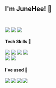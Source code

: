 ## I'm JuneHee! 🫧

<br />

 <p>
    <a href="mailto:dev.junehee@gmail.com/"><img src="https://img.shields.io/badge/dev.junehee@gmail.com-EA4335?style=flat-square&logo=Gmail&logoColor=white"/></a>
    <a href="https://june-hee.notion.site/Dev-junehee-924c9cfbeb614fdc9c88fb3a98748748?pvs=4" target="_blank"><img src="https://img.shields.io/badge/LinkedIn-0A66C2?style=flat-square&logo=LinkedIn&logoColor=white"/></a>
    <a href="https://velog.io/@devjunehee/" target="_blank"><img src="https://img.shields.io/badge/Velog-20C997?style=flat-square&logo=Velog&logoColor=white"/></a>
    <!-- <a href="https://june-hee.notion.site/Dev-junehee-924c9cfbeb614fdc9c88fb3a98748748?pvs=4" target="_blank"><img src="https://img.shields.io/badge/Notion-FFFFFF?style=flat-square&logo=Notion&logoColor=black"/></a> -->
  </p>

  <h4>Tech Skills 💖</h4> 
   <p>
     <img src="https://img.shields.io/badge/React-61DAFB?style=flat-square&logo=React&logoColor=white"/>
     <img src="https://img.shields.io/badge/NEXT.js-000000?style=flat-square&logo=Next.js&logoColor=white"/>
     <img src="https://img.shields.io/badge/JavaScript-F7DF1E?style=flat-square&logo=JavaScript&logoColor=white"/>
     <img src="https://img.shields.io/badge/TypeScript-3178C6?style=flat-square&logo=TypeScript&logoColor=white"/>
     <br>
     <img src="https://img.shields.io/badge/SCSS-CC6699?style=flat-square&logo=Sass&logoColor=white"/>
     <img src="https://img.shields.io/badge/StyledComponents/Emotion-DB7093?style=flat-square&logo=styledcomponents&logoColor=white"/>
  </p>
  
  <h4>I've used 🌿<h4>
  <p>
    <img src="https://img.shields.io/badge/MacOS-000000?style=flat-square&logo=Apple&logoColor=white"/></a>
    <img src="https://img.shields.io/badge/Visual Studio Code-007ACC?style=flat-square&logo=Visual Studio Code&logoColor=white"/></a>
    <img src="https://img.shields.io/badge/Git-F05032?style=flat-square&logo=Git&logoColor=white"/></a>
    <img src="https://img.shields.io/badge/GitHub-181717?style=flat-square&logo=GitHub&logoColor=white"/></a>
  </p>
  
 <!-- 
 
 ![Top Langs](https://github-readme-stats.vercel.app/api/top-langs/?username=dev-junehee&layout=compact)
 <br /><br />
 
 ![GitHub stats](https://github-readme-stats.vercel.app/api?username=dev-junehee&count_private=true&show_icons=true&theme=radical)

 -->
